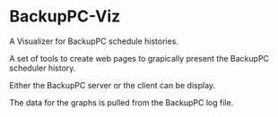 # BackupPC-Viz
A Visualizer for BackupPC schedule histories.

A set of tools to create web pages to grapically present the BackupPC scheduler history.

Either the BackupPC server or the client can be display.

The data for the graphs is pulled from the BackupPC log file.

